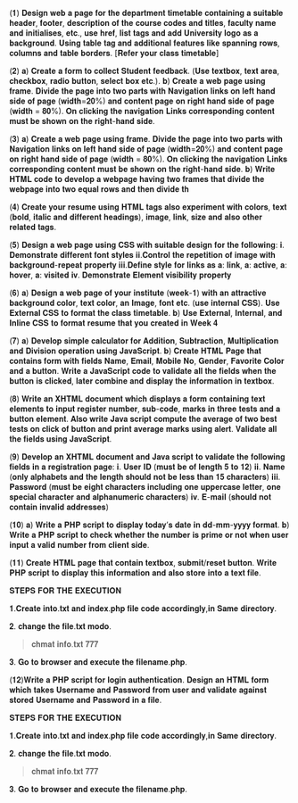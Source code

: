 (𝟏) 
𝐃𝐞𝐬𝐢𝐠𝐧 𝐰𝐞𝐛 𝐚 𝐩𝐚𝐠𝐞 𝐟𝐨𝐫 𝐭𝐡𝐞 𝐝𝐞𝐩𝐚𝐫𝐭𝐦𝐞𝐧𝐭 𝐭𝐢𝐦𝐞𝐭𝐚𝐛𝐥𝐞 𝐜𝐨𝐧𝐭𝐚𝐢𝐧𝐢𝐧𝐠 𝐚 𝐬𝐮𝐢𝐭𝐚𝐛𝐥𝐞 𝐡𝐞𝐚𝐝𝐞𝐫, 𝐟𝐨𝐨𝐭𝐞𝐫, 𝐝𝐞𝐬𝐜𝐫𝐢𝐩𝐭𝐢𝐨𝐧 𝐨𝐟 𝐭𝐡𝐞 𝐜𝐨𝐮𝐫𝐬𝐞 𝐜𝐨𝐝𝐞𝐬 𝐚𝐧𝐝 𝐭𝐢𝐭𝐥𝐞𝐬, 𝐟𝐚𝐜𝐮𝐥𝐭𝐲 𝐧𝐚𝐦𝐞 𝐚𝐧𝐝 𝐢𝐧𝐢𝐭𝐢𝐚𝐥𝐢𝐬𝐞𝐬, 𝐞𝐭𝐜., 𝐮𝐬𝐞 𝐡𝐫𝐞𝐟, 𝐥𝐢𝐬𝐭 𝐭𝐚𝐠𝐬 𝐚𝐧𝐝 𝐚𝐝𝐝 𝐔𝐧𝐢𝐯𝐞𝐫𝐬𝐢𝐭𝐲 𝐥𝐨𝐠𝐨 𝐚𝐬 𝐚 𝐛𝐚𝐜𝐤𝐠𝐫𝐨𝐮𝐧𝐝. 𝐔𝐬𝐢𝐧𝐠 𝐭𝐚𝐛𝐥𝐞 𝐭𝐚𝐠 𝐚𝐧𝐝 𝐚𝐝𝐝𝐢𝐭𝐢𝐨𝐧𝐚𝐥 𝐟𝐞𝐚𝐭𝐮𝐫𝐞𝐬 𝐥𝐢𝐤𝐞 𝐬𝐩𝐚𝐧𝐧𝐢𝐧𝐠 𝐫𝐨𝐰𝐬, 𝐜𝐨𝐥𝐮𝐦𝐧𝐬 𝐚𝐧𝐝 𝐭𝐚𝐛𝐥𝐞 𝐛𝐨𝐫𝐝𝐞𝐫𝐬. [𝐑𝐞𝐟𝐞𝐫 𝐲𝐨𝐮𝐫 𝐜𝐥𝐚𝐬𝐬 𝐭𝐢𝐦𝐞𝐭𝐚𝐛𝐥𝐞]

(𝟐) 
𝐚) 𝐂𝐫𝐞𝐚𝐭𝐞 𝐚 𝐟𝐨𝐫𝐦 𝐭𝐨 𝐜𝐨𝐥𝐥𝐞𝐜𝐭 𝐒𝐭𝐮𝐝𝐞𝐧𝐭 𝐟𝐞𝐞𝐝𝐛𝐚𝐜𝐤. (𝐔𝐬𝐞 𝐭𝐞𝐱𝐭𝐛𝐨𝐱, 𝐭𝐞𝐱𝐭 𝐚𝐫𝐞𝐚, 𝐜𝐡𝐞𝐜𝐤𝐛𝐨𝐱, 𝐫𝐚𝐝𝐢𝐨 𝐛𝐮𝐭𝐭𝐨𝐧, 𝐬𝐞𝐥𝐞𝐜𝐭 𝐛𝐨𝐱 𝐞𝐭𝐜.).
𝐛) 𝐂𝐫𝐞𝐚𝐭𝐞 𝐚 𝐰𝐞𝐛 𝐩𝐚𝐠𝐞 𝐮𝐬𝐢𝐧𝐠 𝐟𝐫𝐚𝐦𝐞. 𝐃𝐢𝐯𝐢𝐝𝐞 𝐭𝐡𝐞 𝐩𝐚𝐠𝐞 𝐢𝐧𝐭𝐨 𝐭𝐰𝐨 𝐩𝐚𝐫𝐭𝐬 𝐰𝐢𝐭𝐡 𝐍𝐚𝐯𝐢𝐠𝐚𝐭𝐢𝐨𝐧 𝐥𝐢𝐧𝐤𝐬 𝐨𝐧 𝐥𝐞𝐟𝐭 𝐡𝐚𝐧𝐝 𝐬𝐢𝐝𝐞 𝐨𝐟 𝐩𝐚𝐠𝐞 (𝐰𝐢𝐝𝐭𝐡=𝟐𝟎%) 𝐚𝐧𝐝 𝐜𝐨𝐧𝐭𝐞𝐧𝐭 𝐩𝐚𝐠𝐞 𝐨𝐧 𝐫𝐢𝐠𝐡𝐭 𝐡𝐚𝐧𝐝 𝐬𝐢𝐝𝐞 𝐨𝐟 𝐩𝐚𝐠𝐞 (𝐰𝐢𝐝𝐭𝐡 = 𝟖𝟎%). 𝐎𝐧 𝐜𝐥𝐢𝐜𝐤𝐢𝐧𝐠 𝐭𝐡𝐞 𝐧𝐚𝐯𝐢𝐠𝐚𝐭𝐢𝐨𝐧 𝐋𝐢𝐧𝐤𝐬 𝐜𝐨𝐫𝐫𝐞𝐬𝐩𝐨𝐧𝐝𝐢𝐧𝐠 𝐜𝐨𝐧𝐭𝐞𝐧𝐭 𝐦𝐮𝐬𝐭 𝐛𝐞 𝐬𝐡𝐨𝐰𝐧 𝐨𝐧 𝐭𝐡𝐞 𝐫𝐢𝐠𝐡𝐭-𝐡𝐚𝐧𝐝 𝐬𝐢𝐝𝐞.

(𝟑) 
𝐚) 𝐂𝐫𝐞𝐚𝐭𝐞 𝐚 𝐰𝐞𝐛 𝐩𝐚𝐠𝐞 𝐮𝐬𝐢𝐧𝐠 𝐟𝐫𝐚𝐦𝐞. 𝐃𝐢𝐯𝐢𝐝𝐞 𝐭𝐡𝐞 𝐩𝐚𝐠𝐞 𝐢𝐧𝐭𝐨 𝐭𝐰𝐨 𝐩𝐚𝐫𝐭𝐬 𝐰𝐢𝐭𝐡 𝐍𝐚𝐯𝐢𝐠𝐚𝐭𝐢𝐨𝐧 𝐥𝐢𝐧𝐤𝐬 𝐨𝐧 𝐥𝐞𝐟𝐭 𝐡𝐚𝐧𝐝 𝐬𝐢𝐝𝐞 𝐨𝐟 𝐩𝐚𝐠𝐞 (𝐰𝐢𝐝𝐭𝐡=𝟐𝟎%) 𝐚𝐧𝐝 𝐜𝐨𝐧𝐭𝐞𝐧𝐭 𝐩𝐚𝐠𝐞 𝐨𝐧 𝐫𝐢𝐠𝐡𝐭 𝐡𝐚𝐧𝐝 𝐬𝐢𝐝𝐞 𝐨𝐟 𝐩𝐚𝐠𝐞 (𝐰𝐢𝐝𝐭𝐡 = 𝟖𝟎%). 𝐎𝐧 𝐜𝐥𝐢𝐜𝐤𝐢𝐧𝐠 𝐭𝐡𝐞 𝐧𝐚𝐯𝐢𝐠𝐚𝐭𝐢𝐨𝐧 𝐋𝐢𝐧𝐤𝐬 𝐜𝐨𝐫𝐫𝐞𝐬𝐩𝐨𝐧𝐝𝐢𝐧𝐠 𝐜𝐨𝐧𝐭𝐞𝐧𝐭 𝐦𝐮𝐬𝐭 𝐛𝐞 𝐬𝐡𝐨𝐰𝐧 𝐨𝐧 𝐭𝐡𝐞 𝐫𝐢𝐠𝐡𝐭-𝐡𝐚𝐧𝐝 𝐬𝐢𝐝𝐞. 
𝐛) 𝐖𝐫𝐢𝐭𝐞 𝐇𝐓𝐌𝐋 𝐜𝐨𝐝𝐞 𝐭𝐨 𝐝𝐞𝐯𝐞𝐥𝐨𝐩 𝐚 𝐰𝐞𝐛𝐩𝐚𝐠𝐞 𝐡𝐚𝐯𝐢𝐧𝐠 𝐭𝐰𝐨 𝐟𝐫𝐚𝐦𝐞𝐬 𝐭𝐡𝐚𝐭 𝐝𝐢𝐯𝐢𝐝𝐞 𝐭𝐡𝐞 𝐰𝐞𝐛𝐩𝐚𝐠𝐞 𝐢𝐧𝐭𝐨 𝐭𝐰𝐨 𝐞𝐪𝐮𝐚𝐥 𝐫𝐨𝐰𝐬 𝐚𝐧𝐝 𝐭𝐡𝐞𝐧 𝐝𝐢𝐯𝐢𝐝𝐞 𝐭𝐡

(𝟒) 
𝐂𝐫𝐞𝐚𝐭𝐞 𝐲𝐨𝐮𝐫 𝐫𝐞𝐬𝐮𝐦𝐞 𝐮𝐬𝐢𝐧𝐠 𝐇𝐓𝐌𝐋 𝐭𝐚𝐠𝐬 𝐚𝐥𝐬𝐨 𝐞𝐱𝐩𝐞𝐫𝐢𝐦𝐞𝐧𝐭 𝐰𝐢𝐭𝐡 𝐜𝐨𝐥𝐨𝐫𝐬, 𝐭𝐞𝐱𝐭 (𝐛𝐨𝐥𝐝, 𝐢𝐭𝐚𝐥𝐢𝐜 𝐚𝐧𝐝 𝐝𝐢𝐟𝐟𝐞𝐫𝐞𝐧𝐭 𝐡𝐞𝐚𝐝𝐢𝐧𝐠𝐬), 𝐢𝐦𝐚𝐠𝐞, 𝐥𝐢𝐧𝐤, 𝐬𝐢𝐳𝐞 𝐚𝐧𝐝 𝐚𝐥𝐬𝐨 𝐨𝐭𝐡𝐞𝐫 𝐫𝐞𝐥𝐚𝐭𝐞𝐝 𝐭𝐚𝐠𝐬.

(𝟓) 
𝐃𝐞𝐬𝐢𝐠𝐧 𝐚 𝐰𝐞𝐛 𝐩𝐚𝐠𝐞 𝐮𝐬𝐢𝐧𝐠 𝐂𝐒𝐒 𝐰𝐢𝐭𝐡 𝐬𝐮𝐢𝐭𝐚𝐛𝐥𝐞 𝐝𝐞𝐬𝐢𝐠𝐧 𝐟𝐨𝐫 𝐭𝐡𝐞 𝐟𝐨𝐥𝐥𝐨𝐰𝐢𝐧𝐠:
𝐢. 𝐃𝐞𝐦𝐨𝐧𝐬𝐭𝐫𝐚𝐭𝐞 𝐝𝐢𝐟𝐟𝐞𝐫𝐞𝐧𝐭 𝐟𝐨𝐧𝐭 𝐬𝐭𝐲𝐥𝐞𝐬
𝐢𝐢.𝐂𝐨𝐧𝐭𝐫𝐨𝐥 𝐭𝐡𝐞 𝐫𝐞𝐩𝐞𝐭𝐢𝐭𝐢𝐨𝐧 𝐨𝐟 𝐢𝐦𝐚𝐠𝐞 𝐰𝐢𝐭𝐡 𝐛𝐚𝐜𝐤𝐠𝐫𝐨𝐮𝐧𝐝-𝐫𝐞𝐩𝐞𝐚𝐭 𝐩𝐫𝐨𝐩𝐞𝐫𝐭𝐲
𝐢𝐢𝐢.𝐃𝐞𝐟𝐢𝐧𝐞 𝐬𝐭𝐲𝐥𝐞 𝐟𝐨𝐫 𝐥𝐢𝐧𝐤𝐬 𝐚𝐬 𝐚: 𝐥𝐢𝐧𝐤, 𝐚: 𝐚𝐜𝐭𝐢𝐯𝐞, 𝐚: 𝐡𝐨𝐯𝐞𝐫, 𝐚: 𝐯𝐢𝐬𝐢𝐭𝐞𝐝 𝐢𝐯. 𝐃𝐞𝐦𝐨𝐧𝐬𝐭𝐫𝐚𝐭𝐞 𝐄𝐥𝐞𝐦𝐞𝐧𝐭 𝐯𝐢𝐬𝐢𝐛𝐢𝐥𝐢𝐭𝐲 𝐩𝐫𝐨𝐩𝐞𝐫𝐭𝐲

(𝟔) 
𝐚) 𝐃𝐞𝐬𝐢𝐠𝐧 𝐚 𝐰𝐞𝐛 𝐩𝐚𝐠𝐞 𝐨𝐟 𝐲𝐨𝐮𝐫 𝐢𝐧𝐬𝐭𝐢𝐭𝐮𝐭𝐞 (𝐰𝐞𝐞𝐤-𝟏) 𝐰𝐢𝐭𝐡 𝐚𝐧 𝐚𝐭𝐭𝐫𝐚𝐜𝐭𝐢𝐯𝐞 𝐛𝐚𝐜𝐤𝐠𝐫𝐨𝐮𝐧𝐝 𝐜𝐨𝐥𝐨𝐫, 𝐭𝐞𝐱𝐭 𝐜𝐨𝐥𝐨𝐫, 𝐚𝐧 𝐈𝐦𝐚𝐠𝐞, 𝐟𝐨𝐧𝐭 𝐞𝐭𝐜. (𝐮𝐬𝐞 𝐢𝐧𝐭𝐞𝐫𝐧𝐚𝐥 𝐂𝐒𝐒). 𝐔𝐬𝐞 𝐄𝐱𝐭𝐞𝐫𝐧𝐚𝐥 𝐂𝐒𝐒 𝐭𝐨 𝐟𝐨𝐫𝐦𝐚𝐭 𝐭𝐡𝐞 𝐜𝐥𝐚𝐬𝐬 𝐭𝐢𝐦𝐞𝐭𝐚𝐛𝐥𝐞. 𝐛) 𝐔𝐬𝐞 𝐄𝐱𝐭𝐞𝐫𝐧𝐚𝐥, 𝐈𝐧𝐭𝐞𝐫𝐧𝐚𝐥, 𝐚𝐧𝐝 𝐈𝐧𝐥𝐢𝐧𝐞 𝐂𝐒𝐒 𝐭𝐨 𝐟𝐨𝐫𝐦𝐚𝐭 𝐫𝐞𝐬𝐮𝐦𝐞 𝐭𝐡𝐚𝐭 𝐲𝐨𝐮 𝐜𝐫𝐞𝐚𝐭𝐞𝐝 𝐢𝐧 𝐖𝐞𝐞𝐤 𝟒

(𝟕)
 𝐚) 𝐃𝐞𝐯𝐞𝐥𝐨𝐩 𝐬𝐢𝐦𝐩𝐥𝐞 𝐜𝐚𝐥𝐜𝐮𝐥𝐚𝐭𝐨𝐫 𝐟𝐨𝐫 𝐀𝐝𝐝𝐢𝐭𝐢𝐨𝐧, 𝐒𝐮𝐛𝐭𝐫𝐚𝐜𝐭𝐢𝐨𝐧, 𝐌𝐮𝐥𝐭𝐢𝐩𝐥𝐢𝐜𝐚𝐭𝐢𝐨𝐧 𝐚𝐧𝐝 𝐃𝐢𝐯𝐢𝐬𝐢𝐨𝐧 𝐨𝐩𝐞𝐫𝐚𝐭𝐢𝐨𝐧 𝐮𝐬𝐢𝐧𝐠 𝐉𝐚𝐯𝐚𝐒𝐜𝐫𝐢𝐩𝐭.
𝐛) 𝐂𝐫𝐞𝐚𝐭𝐞 𝐇𝐓𝐌𝐋 𝐏𝐚𝐠𝐞 𝐭𝐡𝐚𝐭 𝐜𝐨𝐧𝐭𝐚𝐢𝐧𝐬 𝐟𝐨𝐫𝐦 𝐰𝐢𝐭𝐡 𝐟𝐢𝐞𝐥𝐝𝐬 𝐍𝐚𝐦𝐞, 𝐄𝐦𝐚𝐢𝐥, 𝐌𝐨𝐛𝐢𝐥𝐞 𝐍𝐨, 𝐆𝐞𝐧𝐝𝐞𝐫, 𝐅𝐚𝐯𝐨𝐫𝐢𝐭𝐞 𝐂𝐨𝐥𝐨𝐫 𝐚𝐧𝐝 𝐚 𝐛𝐮𝐭𝐭𝐨𝐧. 𝐖𝐫𝐢𝐭𝐞 𝐚 𝐉𝐚𝐯𝐚𝐒𝐜𝐫𝐢𝐩𝐭 𝐜𝐨𝐝𝐞 𝐭𝐨 𝐯𝐚𝐥𝐢𝐝𝐚𝐭𝐞 𝐚𝐥𝐥 𝐭𝐡𝐞 𝐟𝐢𝐞𝐥𝐝𝐬 𝐰𝐡𝐞𝐧 𝐭𝐡𝐞 𝐛𝐮𝐭𝐭𝐨𝐧 𝐢𝐬 𝐜𝐥𝐢𝐜𝐤𝐞𝐝, 𝐥𝐚𝐭𝐞𝐫 𝐜𝐨𝐦𝐛𝐢𝐧𝐞 𝐚𝐧𝐝 𝐝𝐢𝐬𝐩𝐥𝐚𝐲 𝐭𝐡𝐞 𝐢𝐧𝐟𝐨𝐫𝐦𝐚𝐭𝐢𝐨𝐧 𝐢𝐧 𝐭𝐞𝐱𝐭𝐛𝐨𝐱.

(𝟖)
 𝐖𝐫𝐢𝐭𝐞 𝐚𝐧 𝐗𝐇𝐓𝐌𝐋 𝐝𝐨𝐜𝐮𝐦𝐞𝐧𝐭 𝐰𝐡𝐢𝐜𝐡 𝐝𝐢𝐬𝐩𝐥𝐚𝐲𝐬 𝐚 𝐟𝐨𝐫𝐦 𝐜𝐨𝐧𝐭𝐚𝐢𝐧𝐢𝐧𝐠 𝐭𝐞𝐱𝐭 𝐞𝐥𝐞𝐦𝐞𝐧𝐭𝐬 𝐭𝐨 𝐢𝐧𝐩𝐮𝐭 𝐫𝐞𝐠𝐢𝐬𝐭𝐞𝐫 𝐧𝐮𝐦𝐛𝐞𝐫, 𝐬𝐮𝐛-𝐜𝐨𝐝𝐞, 𝐦𝐚𝐫𝐤𝐬 𝐢𝐧 𝐭𝐡𝐫𝐞𝐞 𝐭𝐞𝐬𝐭𝐬 𝐚𝐧𝐝 𝐚 𝐛𝐮𝐭𝐭𝐨𝐧 𝐞𝐥𝐞𝐦𝐞𝐧𝐭. 𝐀𝐥𝐬𝐨 𝐰𝐫𝐢𝐭𝐞 𝐉𝐚𝐯𝐚 𝐬𝐜𝐫𝐢𝐩𝐭 𝐜𝐨𝐦𝐩𝐮𝐭𝐞 𝐭𝐡𝐞 𝐚𝐯𝐞𝐫𝐚𝐠𝐞 𝐨𝐟 𝐭𝐰𝐨 𝐛𝐞𝐬𝐭 𝐭𝐞𝐬𝐭𝐬 𝐨𝐧 𝐜𝐥𝐢𝐜𝐤 𝐨𝐟 𝐛𝐮𝐭𝐭𝐨𝐧 𝐚𝐧𝐝 𝐩𝐫𝐢𝐧𝐭 𝐚𝐯𝐞𝐫𝐚𝐠𝐞 𝐦𝐚𝐫𝐤𝐬 𝐮𝐬𝐢𝐧𝐠 𝐚𝐥𝐞𝐫𝐭. 𝐕𝐚𝐥𝐢𝐝𝐚𝐭𝐞 𝐚𝐥𝐥 𝐭𝐡𝐞 𝐟𝐢𝐞𝐥𝐝𝐬 𝐮𝐬𝐢𝐧𝐠 𝐉𝐚𝐯𝐚𝐒𝐜𝐫𝐢𝐩𝐭.

(𝟗) 
𝐃𝐞𝐯𝐞𝐥𝐨𝐩 𝐚𝐧 𝐗𝐇𝐓𝐌𝐋 𝐝𝐨𝐜𝐮𝐦𝐞𝐧𝐭 𝐚𝐧𝐝 𝐉𝐚𝐯𝐚 𝐬𝐜𝐫𝐢𝐩𝐭 𝐭𝐨 𝐯𝐚𝐥𝐢𝐝𝐚𝐭𝐞 𝐭𝐡𝐞 𝐟𝐨𝐥𝐥𝐨𝐰𝐢𝐧𝐠 𝐟𝐢𝐞𝐥𝐝𝐬 𝐢𝐧 𝐚 𝐫𝐞𝐠𝐢𝐬𝐭𝐫𝐚𝐭𝐢𝐨𝐧 𝐩𝐚𝐠𝐞:
 𝐢. 𝐔𝐬𝐞𝐫 𝐈𝐃 (𝐦𝐮𝐬𝐭 𝐛𝐞 𝐨𝐟 𝐥𝐞𝐧𝐠𝐭𝐡 𝟓 𝐭𝐨 𝟏𝟐)
𝐢𝐢. 𝐍𝐚𝐦𝐞 (𝐨𝐧𝐥𝐲 𝐚𝐥𝐩𝐡𝐚𝐛𝐞𝐭𝐬 𝐚𝐧𝐝 𝐭𝐡𝐞 𝐥𝐞𝐧𝐠𝐭𝐡 𝐬𝐡𝐨𝐮𝐥𝐝 𝐧𝐨𝐭 𝐛𝐞 𝐥𝐞𝐬𝐬 𝐭𝐡𝐚𝐧 𝟏𝟓 𝐜𝐡𝐚𝐫𝐚𝐜𝐭𝐞𝐫𝐬)
 𝐢𝐢𝐢. 𝐏𝐚𝐬𝐬𝐰𝐨𝐫𝐝 (𝐦𝐮𝐬𝐭 𝐛𝐞 𝐞𝐢𝐠𝐡𝐭 𝐜𝐡𝐚𝐫𝐚𝐜𝐭𝐞𝐫𝐬 𝐢𝐧𝐜𝐥𝐮𝐝𝐢𝐧𝐠 𝐨𝐧𝐞 𝐮𝐩𝐩𝐞𝐫𝐜𝐚𝐬𝐞 𝐥𝐞𝐭𝐭𝐞𝐫, 𝐨𝐧𝐞 𝐬𝐩𝐞𝐜𝐢𝐚𝐥 𝐜𝐡𝐚𝐫𝐚𝐜𝐭𝐞𝐫 𝐚𝐧𝐝 𝐚𝐥𝐩𝐡𝐚𝐧𝐮𝐦𝐞𝐫𝐢𝐜 𝐜𝐡𝐚𝐫𝐚𝐜𝐭𝐞𝐫𝐬)
 𝐢𝐯. 𝐄-𝐦𝐚𝐢𝐥 (𝐬𝐡𝐨𝐮𝐥𝐝 𝐧𝐨𝐭 𝐜𝐨𝐧𝐭𝐚𝐢𝐧 𝐢𝐧𝐯𝐚𝐥𝐢𝐝 𝐚𝐝𝐝𝐫𝐞𝐬𝐬𝐞𝐬)

(𝟏𝟎)
 𝐚) 𝐖𝐫𝐢𝐭𝐞 𝐚 𝐏𝐇𝐏 𝐬𝐜𝐫𝐢𝐩𝐭 𝐭𝐨 𝐝𝐢𝐬𝐩𝐥𝐚𝐲 𝐭𝐨𝐝𝐚𝐲’𝐬 𝐝𝐚𝐭𝐞 𝐢𝐧 𝐝𝐝-𝐦𝐦-𝐲𝐲𝐲𝐲 𝐟𝐨𝐫𝐦𝐚𝐭.
𝐛) 𝐖𝐫𝐢𝐭𝐞 𝐚 𝐏𝐇𝐏 𝐬𝐜𝐫𝐢𝐩𝐭 𝐭𝐨 𝐜𝐡𝐞𝐜𝐤 𝐰𝐡𝐞𝐭𝐡𝐞𝐫 𝐭𝐡𝐞 𝐧𝐮𝐦𝐛𝐞𝐫 𝐢𝐬 𝐩𝐫𝐢𝐦𝐞 𝐨𝐫 𝐧𝐨𝐭 𝐰𝐡𝐞𝐧 𝐮𝐬𝐞𝐫 𝐢𝐧𝐩𝐮𝐭 𝐚 𝐯𝐚𝐥𝐢𝐝 𝐧𝐮𝐦𝐛𝐞𝐫 𝐟𝐫𝐨𝐦 𝐜𝐥𝐢𝐞𝐧𝐭 𝐬𝐢𝐝𝐞.

(𝟏𝟏) 𝐂𝐫𝐞𝐚𝐭𝐞 𝐇𝐓𝐌𝐋 𝐩𝐚𝐠𝐞 𝐭𝐡𝐚𝐭 𝐜𝐨𝐧𝐭𝐚𝐢𝐧 𝐭𝐞𝐱𝐭𝐛𝐨𝐱, 𝐬𝐮𝐛𝐦𝐢𝐭/𝐫𝐞𝐬𝐞𝐭 𝐛𝐮𝐭𝐭𝐨𝐧. 𝐖𝐫𝐢𝐭𝐞 𝐏𝐇𝐏 𝐬𝐜𝐫𝐢𝐩𝐭 𝐭𝐨 𝐝𝐢𝐬𝐩𝐥𝐚𝐲 𝐭𝐡𝐢𝐬 𝐢𝐧𝐟𝐨𝐫𝐦𝐚𝐭𝐢𝐨𝐧 𝐚𝐧𝐝 𝐚𝐥𝐬𝐨 𝐬𝐭𝐨𝐫𝐞 𝐢𝐧𝐭𝐨 𝐚 𝐭𝐞𝐱𝐭 𝐟𝐢𝐥𝐞.

𝐒𝐓𝐄𝐏𝐒 𝐅𝐎𝐑 𝐓𝐇𝐄 𝐄𝐗𝐄𝐂𝐔𝐓𝐈𝐎𝐍

𝟏.𝐂𝐫𝐞𝐚𝐭𝐞 𝐢𝐧𝐭𝐨.𝐭𝐱𝐭 𝐚𝐧𝐝 𝐢𝐧𝐝𝐞𝐱.𝐩𝐡𝐩 𝐟𝐢𝐥𝐞 𝐜𝐨𝐝𝐞 𝐚𝐜𝐜𝐨𝐫𝐝𝐢𝐧𝐠𝐥𝐲,𝐢𝐧 𝐒𝐚𝐦𝐞 𝐝𝐢𝐫𝐞𝐜𝐭𝐨𝐫𝐲.

𝟐. 𝐜𝐡𝐚𝐧𝐠𝐞 𝐭𝐡𝐞 𝐟𝐢𝐥𝐞.𝐭𝐱𝐭 𝐦𝐨𝐝𝐨.
>𝐜𝐡𝐦𝐚𝐭 𝐢𝐧𝐟𝐨.𝐭𝐱𝐭 𝟕𝟕𝟕

𝟑. 𝐆𝐨 𝐭𝐨 𝐛𝐫𝐨𝐰𝐬𝐞𝐫 𝐚𝐧𝐝 𝐞𝐱𝐞𝐜𝐮𝐭𝐞 𝐭𝐡𝐞 𝐟𝐢𝐥𝐞𝐧𝐚𝐦𝐞.𝐩𝐡𝐩.

(𝟏𝟐)𝐖𝐫𝐢𝐭𝐞 𝐚 𝐏𝐇𝐏 𝐬𝐜𝐫𝐢𝐩𝐭 𝐟𝐨𝐫 𝐥𝐨𝐠𝐢𝐧 𝐚𝐮𝐭𝐡𝐞𝐧𝐭𝐢𝐜𝐚𝐭𝐢𝐨𝐧. 𝐃𝐞𝐬𝐢𝐠𝐧 𝐚𝐧 𝐇𝐓𝐌𝐋 𝐟𝐨𝐫𝐦 𝐰𝐡𝐢𝐜𝐡 𝐭𝐚𝐤𝐞𝐬 𝐔𝐬𝐞𝐫𝐧𝐚𝐦𝐞 𝐚𝐧𝐝 𝐏𝐚𝐬𝐬𝐰𝐨𝐫𝐝 𝐟𝐫𝐨𝐦 𝐮𝐬𝐞𝐫 𝐚𝐧𝐝 𝐯𝐚𝐥𝐢𝐝𝐚𝐭𝐞 𝐚𝐠𝐚𝐢𝐧𝐬𝐭 𝐬𝐭𝐨𝐫𝐞𝐝 𝐔𝐬𝐞𝐫𝐧𝐚𝐦𝐞 𝐚𝐧𝐝 𝐏𝐚𝐬𝐬𝐰𝐨𝐫𝐝 𝐢𝐧 𝐚 𝐟𝐢𝐥𝐞.

𝐒𝐓𝐄𝐏𝐒 𝐅𝐎𝐑 𝐓𝐇𝐄 𝐄𝐗𝐄𝐂𝐔𝐓𝐈𝐎𝐍

𝟏.𝐂𝐫𝐞𝐚𝐭𝐞 𝐢𝐧𝐭𝐨.𝐭𝐱𝐭 𝐚𝐧𝐝 𝐢𝐧𝐝𝐞𝐱.𝐩𝐡𝐩 𝐟𝐢𝐥𝐞 𝐜𝐨𝐝𝐞 𝐚𝐜𝐜𝐨𝐫𝐝𝐢𝐧𝐠𝐥𝐲,𝐢𝐧 𝐒𝐚𝐦𝐞 𝐝𝐢𝐫𝐞𝐜𝐭𝐨𝐫𝐲.

𝟐. 𝐜𝐡𝐚𝐧𝐠𝐞 𝐭𝐡𝐞 𝐟𝐢𝐥𝐞.𝐭𝐱𝐭 𝐦𝐨𝐝𝐨.
>𝐜𝐡𝐦𝐚𝐭 𝐢𝐧𝐟𝐨.𝐭𝐱𝐭 𝟕𝟕𝟕

𝟑. 𝐆𝐨 𝐭𝐨 𝐛𝐫𝐨𝐰𝐬𝐞𝐫 𝐚𝐧𝐝 𝐞𝐱𝐞𝐜𝐮𝐭𝐞 𝐭𝐡𝐞 𝐟𝐢𝐥𝐞𝐧𝐚𝐦𝐞.𝐩𝐡𝐩.

